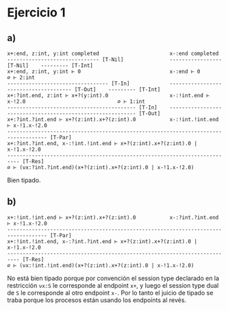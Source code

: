 # Ejercicio 1

## a)

```
x+:end, z:int, y:int completed                       x-:end completed
------------------------------ [T-Nil]               ----------------- [T-Nil]    --------- [T-Int]
x+:end, z:int, y:int ⊢ 0                             x-:end ⊢ 0                   ∅ ⊢ 2:int
--------------------------------- [T-In]             -------------------------------------- [T-Out]    --------- [T-Int]
x+:?int.end, z:int ⊢ x+?(y:int).0                    x-:!int.end ⊢ x-!2.0                              ∅ ⊢ 1:int
------------------------------------------ [T-In]    ----------------------------------------------------------- [T-Out]
x+:?int.?int.end ⊢ x+?(z:int).x+?(z:int).0           x-:!int.!int.end ⊢ x-!1.x-!2.0
----------------------------------------------------------------------------------- [T-Par]
x+:?int.?int.end, x-:!int.!int.end ⊢ x+?(z:int).x+?(z:int).0 | x-!1.x-!2.0
-------------------------------------------------------------------------- [T-Res]
∅ ⊢ (νx:?int.?int.end)(x+?(z:int).x+?(z:int).0 | x-!1.x-!2.0)
```

Bien tipado.

## b)


```
x+:!int.!int.end ⊢ x+?(z:int).x+?(z:int).0           x-:?int.?int.end ⊢ x-!1.x-!2.0
----------------------------------------------------------------------------------- [T-Par]
x+:!int.!int.end, x-:?int.?int.end ⊢ x+?(z:int).x+?(z:int).0 | x-!1.x-!2.0
-------------------------------------------------------------------------- [T-Res]
∅ ⊢ (νx:!int.!int.end)(x+?(z:int).x+?(z:int).0 | x-!1.x-!2.0)
```

No está bien tipado porque por convención el session type declarado en la restricción `νx:S` le corresponde al endpoint `x+`, y luego el session type dual de `S` le corresponde al otro endpoint `x-`. Por lo tanto el juicio de tipado se traba porque los procesos están usando los endpoints al revés.
